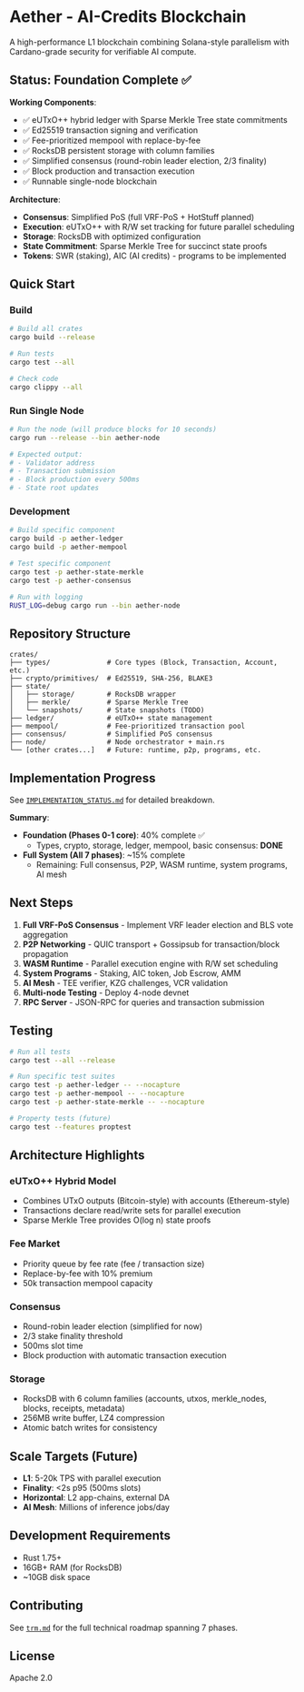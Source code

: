 # Aether - AI-Credits Blockchain

A high-performance L1 blockchain combining Solana-style parallelism with Cardano-grade security for verifiable AI compute.

## Status: Foundation Complete ✅

**Working Components**:
- ✅ eUTxO++ hybrid ledger with Sparse Merkle Tree state commitments
- ✅ Ed25519 transaction signing and verification
- ✅ Fee-prioritized mempool with replace-by-fee
- ✅ RocksDB persistent storage with column families
- ✅ Simplified consensus (round-robin leader election, 2/3 finality)
- ✅ Block production and transaction execution
- ✅ Runnable single-node blockchain

**Architecture**:
- **Consensus**: Simplified PoS (full VRF-PoS + HotStuff planned)
- **Execution**: eUTxO++ with R/W set tracking for future parallel scheduling
- **Storage**: RocksDB with optimized configuration
- **State Commitment**: Sparse Merkle Tree for succinct state proofs
- **Tokens**: SWR (staking), AIC (AI credits) - programs to be implemented

## Quick Start

### Build

```bash
# Build all crates
cargo build --release

# Run tests
cargo test --all

# Check code
cargo clippy --all
```

### Run Single Node

```bash
# Run the node (will produce blocks for 10 seconds)
cargo run --release --bin aether-node

# Expected output:
# - Validator address
# - Transaction submission
# - Block production every 500ms
# - State root updates
```

### Development

```bash
# Build specific component
cargo build -p aether-ledger
cargo build -p aether-mempool

# Test specific component
cargo test -p aether-state-merkle
cargo test -p aether-consensus

# Run with logging
RUST_LOG=debug cargo run --bin aether-node
```

## Repository Structure

```
crates/
├── types/              # Core types (Block, Transaction, Account, etc.)
├── crypto/primitives/  # Ed25519, SHA-256, BLAKE3
├── state/
│   ├── storage/        # RocksDB wrapper
│   ├── merkle/         # Sparse Merkle Tree
│   └── snapshots/      # State snapshots (TODO)
├── ledger/             # eUTxO++ state management
├── mempool/            # Fee-prioritized transaction pool
├── consensus/          # Simplified PoS consensus
├── node/               # Node orchestrator + main.rs
└── [other crates...]   # Future: runtime, p2p, programs, etc.
```

## Implementation Progress

See [`IMPLEMENTATION_STATUS.md`](./IMPLEMENTATION_STATUS.md) for detailed breakdown.

**Summary**:
- **Foundation (Phases 0-1 core)**: 40% complete ✅
  - Types, crypto, storage, ledger, mempool, basic consensus: **DONE**
- **Full System (All 7 phases)**: ~15% complete
  - Remaining: Full consensus, P2P, WASM runtime, system programs, AI mesh

## Next Steps

1. **Full VRF-PoS Consensus** - Implement VRF leader election and BLS vote aggregation
2. **P2P Networking** - QUIC transport + Gossipsub for transaction/block propagation
3. **WASM Runtime** - Parallel execution engine with R/W set scheduling
4. **System Programs** - Staking, AIC token, Job Escrow, AMM
5. **AI Mesh** - TEE verifier, KZG challenges, VCR validation
6. **Multi-node Testing** - Deploy 4-node devnet
7. **RPC Server** - JSON-RPC for queries and transaction submission

## Testing

```bash
# Run all tests
cargo test --all --release

# Run specific test suites
cargo test -p aether-ledger -- --nocapture
cargo test -p aether-mempool -- --nocapture
cargo test -p aether-state-merkle -- --nocapture

# Property tests (future)
cargo test --features proptest
```

## Architecture Highlights

### eUTxO++ Hybrid Model
- Combines UTxO outputs (Bitcoin-style) with accounts (Ethereum-style)
- Transactions declare read/write sets for parallel execution
- Sparse Merkle Tree provides O(log n) state proofs

### Fee Market
- Priority queue by fee rate (fee / transaction size)
- Replace-by-fee with 10% premium
- 50k transaction mempool capacity

### Consensus
- Round-robin leader election (simplified for now)
- 2/3 stake finality threshold
- 500ms slot time
- Block production with automatic transaction execution

### Storage
- RocksDB with 6 column families (accounts, utxos, merkle_nodes, blocks, receipts, metadata)
- 256MB write buffer, LZ4 compression
- Atomic batch writes for consistency

## Scale Targets (Future)

- **L1**: 5-20k TPS with parallel execution
- **Finality**: <2s p95 (500ms slots)
- **Horizontal**: L2 app-chains, external DA
- **AI Mesh**: Millions of inference jobs/day

## Development Requirements

- Rust 1.75+
- 16GB+ RAM (for RocksDB)
- ~10GB disk space

## Contributing

See [`trm.md`](./trm.md) for the full technical roadmap spanning 7 phases.

## License

Apache 2.0

